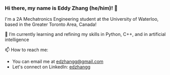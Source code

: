 ### Hi there, my name is Eddy Zhang (he/him)! 👋
I'm a 2A Mechatronics Engineering student at the University of Waterloo, based in the Greater Toronto Area, Canada!  

🌱 I’m currently learning and refining my skills in Python, C++, and in artificial intelligence

📫 How to reach me: 
- You can email me at edzhangg@gmail.com
- Let's connect on LinkedIn: [edzhangg](https://linkedin.com/in/edzhangg)
<!--
**edzhangg/edzhangg** is a ✨ _special_ ✨ repository because its `README.md` (this file) appears on your GitHub profile.

Here are some ideas to get you started:

- 🔭 I’m currently working on ...
- 🌱 I’m currently learning ...
- 👯 I’m looking to collaborate on ...
- 🤔 I’m looking for help with ...
- 💬 Ask me about ...
- 📫 How to reach me: ...
- 😄 Pronouns: ...
- ⚡ Fun fact: ...
-->
